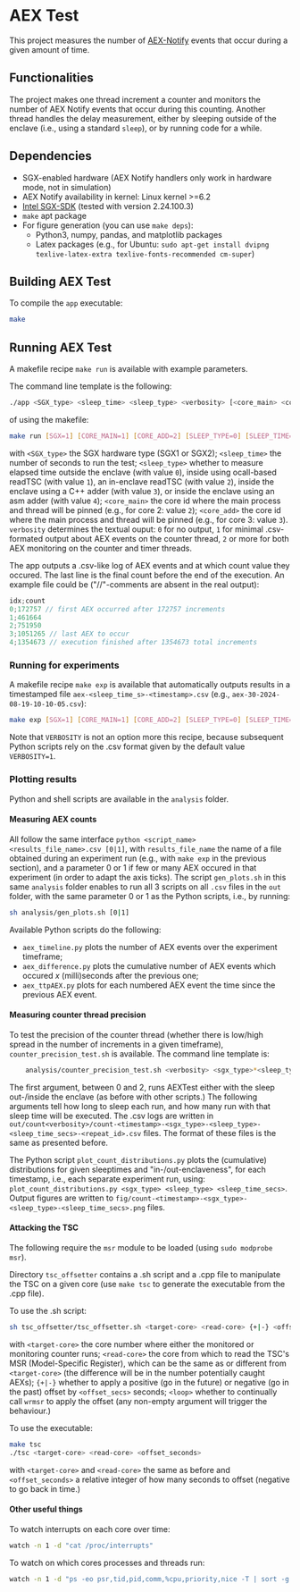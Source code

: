 # AEX Test

This project measures the number of [AEX-Notify](https://www.intel.com/content/www/us/en/content-details/736463/white-paper-asynchronous-enclave-exit-notify-and-the-edeccssa-user-leaf-function.html) events that occur during a given amount of time.

## Functionalities

The project makes one thread increment a counter and monitors the number of AEX Notify events that occur during this counting. Another thread handles the delay measurement, either by sleeping outside of the enclave (i.e., using a standard `sleep`), or by running code for a while.

## Dependencies

- SGX-enabled hardware (AEX Notify handlers only work in hardware mode, not in simulation)
- AEX Notify availability in kernel: Linux kernel >=6.2
- [Intel SGX-SDK](https://github.com/intel/linux-sgx/tree/sgx_2.24) (tested with version 2.24.100.3)
- `make` apt package
- For figure generation (you can use `make deps`): 
    - Python3, numpy, pandas, and matplotlib packages
    - Latex packages (e.g., for Ubuntu: `sudo apt-get install dvipng texlive-latex-extra texlive-fonts-recommended cm-super`)

## Building AEX Test

To compile the `app` executable:
``` sh
make
```

## Running AEX Test

A makefile recipe `make run` is available with example parameters.

The command line template is the following:
``` sh
./app <SGX_type> <sleep_time> <sleep_type> <verbosity> [<core_main> <core_add>]
```
of using the makefile:
``` sh
make run [SGX=1] [CORE_MAIN=1] [CORE_ADD=2] [SLEEP_TYPE=0] [SLEEP_TIME=10] [VERBOSITY=1]
```
with `<SGX_type>` the SGX hardware type (SGX1 or SGX2); `<sleep_time>` the number of seconds to run the test; `<sleep_type>` whether to measure elapsed time outside the enclave (with value `0`), inside using ocall-based readTSC (with value `1`), an in-enclave readTSC (with value `2`), inside the enclave using a C++ adder (with value `3`), or inside the enclave using an asm adder (with value `4`); `<core_main>` the core id where the main process and thread will be pinned (e.g., for core 2: value `2`); `<core_add>` the core id where the main process and thread will be pinned (e.g., for core 3: value `3`). `verbosity` determines the textual ouput: `0` for no output, `1` for minimal .csv-formated output about AEX events on the counter thread, `2` or more for both AEX monitoring on the counter and timer threads.

The app outputs a .csv-like log of AEX events and at which count value they occured. The last line is the final count before the end of the execution. An example file could be ("//"-comments are absent in the real output):
``` c
idx;count
0;172757 // first AEX occurred after 172757 increments
1;461664
2;751950
3;1051265 // last AEX to occur
4;1354673 // execution finished after 1354673 total increments
```

### Running for experiments

A makefile recipe `make exp` is available that automatically outputs results in a timestamped file `aex-<sleep_time_s>-<timestamp>.csv` (e.g., `aex-30-2024-08-19-10-10-05.csv`):
``` sh
make exp [SGX=1] [CORE_MAIN=1] [CORE_ADD=2] [SLEEP_TYPE=0] [SLEEP_TIME=10]
```
Note that `VERBOSITY` is not an option more this recipe, because subsequent Python scripts rely on the .csv format given by the default value `VERBOSITY=1`.

### Plotting results

Python and shell scripts are available in the `analysis` folder.

#### Measuring AEX counts

All follow the same interface `python <script_name> <results_file_name>.csv [0|1]`, with `results_file_name` the name of a file obtained during an experiment run (e.g., with `make exp` in the previous section), and a parameter 0 or 1 if few or many AEX occured in that experiment (in order to adapt the axis ticks).
The script `gen_plots.sh` in this same `analysis` folder enables to run all 3 scripts on all `.csv` files in the `out` folder, with the same parameter 0 or 1 as the Python scripts, i.e., by running:
``` sh
sh analysis/gen_plots.sh [0|1]
```
Available Python scripts do the following:
- `aex_timeline.py` plots the number of AEX events over the experiment timeframe;
- `aex_difference.py` plots the cumulative number of AEX events which occured *x* (milli)seconds after the previous one;
- `aex_ttpAEX.py` plots for each numbered AEX event the time since the previous AEX event.

#### Measuring counter thread precision

To test the precision of the counter thread (whether there is low/high spread in the number of increments in a given timeframe), `counter_precision_test.sh` is available.
The command line template is:
``` sh
    analysis/counter_precision_test.sh <verbosity> <sgx_type>*<sleep_type>*<sleep_time_secs>*<n_repeats>]...
```
The first argument, between 0 and 2, runs AEXTest either with the sleep out-/inside the enclave (as before with other scripts.) The following arguments tell how long to sleep each run, and how many run with that sleep time will be executed.
The .csv logs are written in `out/count<verbosity>/count-<timestamp>-<sgx_type>-<sleep_type>-<sleep_time_secs>-<repeat_id>.csv` files.
The format of these files is the same as presented before.

The Python script `plot_count_distributions.py` plots the (cumulative) distributions for given sleeptimes and "in-/out-enclaveness", for each timestamp, i.e., each separate experiment run, using: `plot_count_distributions.py <sgx_type> <sleep_type> <sleep_time_secs>`. Output figures are written to `fig/count-<timestamp>-<sgx_type>-<sleep_type>-<sleep_time_secs>.png` files.

#### Attacking the TSC

The following require the `msr` module to be loaded (using `sudo modprobe msr`).

Directory `tsc_offsetter` contains a .sh script and a .cpp file to manipulate the TSC on a given core (use `make tsc` to generate the executable from the .cpp file).

To use the .sh script:
``` sh
sh tsc_offsetter/tsc_offsetter.sh <target-core> <read-core> {+|-} <offset_secs> [<loop>]
```
with `<target-core>` the core number where either the monitored or monitoring counter runs; `<read-core>` the core from which to read the TSC's MSR (Model-Specific Register), which can be the same as or different from `<target-core>` (the difference will be in the number potentially caught AEXs); `{+|-}` whether to apply a positive (go in the future) or negative (go in the past) offset by `<offset_secs>` seconds; `<loop>` whether to continually call `wrmsr` to apply the offset (any non-empty argument will trigger the behaviour.)

To use the executable:
``` sh
make tsc
./tsc <target-core> <read-core> <offset_seconds>
```
with `<target-core>` and `<read-core>` the same as before and `<offset_seconds>` a relative integer of how many seconds to offset (negative to go back in time.)

#### Other useful things

To watch interrupts on each core over time:
``` sh
watch -n 1 -d "cat /proc/interrupts"
```

To watch on which cores processes and threads run:
``` sh
watch -n 1 -d "ps -eo psr,tid,pid,comm,%cpu,priority,nice -T | sort -g [| grep <process-name>]"
```